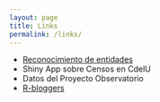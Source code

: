 ```yaml
---
layout: page
title: Links
permalink: /links/
---
```


* [Reconocimiento de entidades](https://retamars.github.io/sole_blog/entidades/)
* Shiny App sobre Censos en CdelU
* Datos del Proyecto Observatorio
* [R-bloggers](http://www.r-bloggers.com/)
